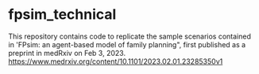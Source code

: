 # fpsim_technical
This repository contains code to replicate the sample scenarios contained in 'FPsim: an agent-based model of family planning",
first published as a preprint in medRxiv on Feb 3, 2023. 
https://www.medrxiv.org/content/10.1101/2023.02.01.23285350v1
